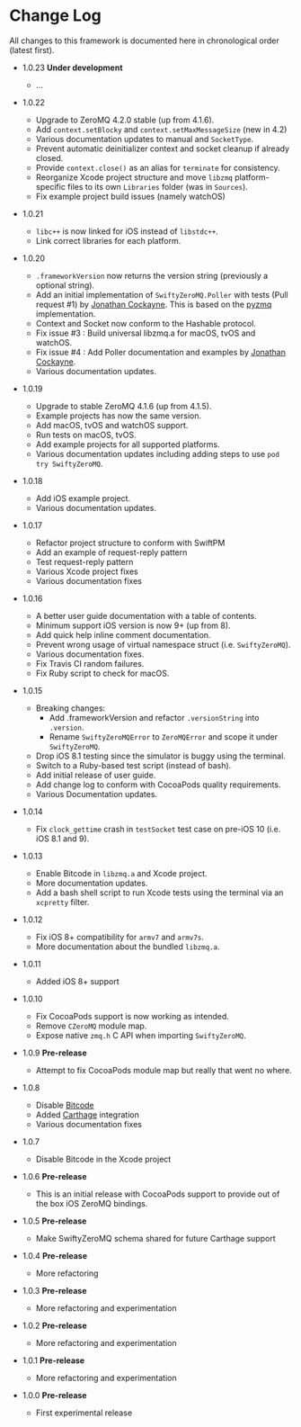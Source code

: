 # Change Log

All changes to this framework is documented here in chronological order (latest
first).

- 1.0.23 **Under development**
  - ...

- 1.0.22
  - Upgrade to ZeroMQ 4.2.0 stable (up from 4.1.6).
  - Add `context.setBlocky` and `context.setMaxMessageSize` (new in 4.2)
  - Various documentation updates to manual and `SocketType`.
  - Prevent automatic deinitializer context and socket cleanup if already closed.
  - Provide `context.close()` as an alias for `terminate` for consistency.
  - Reorganize Xcode project structure and move `libzmq` platform-specific files
    to its own `Libraries` folder (was in `Sources`).
  - Fix example project build issues (namely watchOS)

- 1.0.21
  - `libc++` is now linked for iOS instead of `libstdc++`.
  - Link correct libraries for each platform.

- 1.0.20
  - `.frameworkVersion` now returns the version string (previously a optional
    string).
  - Add an initial implementation of `SwiftyZeroMQ.Poller` with tests (Pull
    request #1) by [Jonathan Cockayne](https://github.com/jcockayne). This is
    based on the [pyzmq](https://github.com/zeromq/pyzmq) implementation.
  - Context and Socket now conform to the Hashable protocol.
  - Fix issue #3 : Build universal libzmq.a for macOS, tvOS and watchOS.
  - Fix issue #4 : Add Poller documentation and examples by
    [Jonathan Cockayne](https://github.com/jcockayne).
  - Various documentation updates.

- 1.0.19
  - Upgrade to stable ZeroMQ 4.1.6 (up from 4.1.5).
  - Example projects has now the same version.
  - Add macOS, tvOS and watchOS support.
  - Run tests on macOS, tvOS.
  - Add example projects for all supported platforms.
  - Various documentation updates including adding steps to use
    `pod try SwiftyZeroMQ`.

- 1.0.18
  - Add iOS example project.
  - Various documentation updates.

- 1.0.17
  - Refactor project structure to conform with SwiftPM
  - Add an example of request-reply pattern
  - Test request-reply pattern
  - Various Xcode project fixes
  - Various documentation fixes

- 1.0.16
  - A better user guide documentation with a table of contents.
  - Minimum support iOS version is now 9+ (up from 8).
  - Add quick help inline comment documentation.
  - Prevent wrong usage of virtual namespace struct (i.e. `SwiftyZeroMQ`).
  - Various documentation fixes.
  - Fix Travis CI random failures.
  - Fix Ruby script to check for macOS.

- 1.0.15
  - Breaking changes:
    - Add .frameworkVersion and refactor `.versionString` into `.version`.
    - Rename `SwiftyZeroMQError` to `ZeroMQError` and scope it under
    `SwiftyZeroMQ`.
  - Drop iOS 8.1 testing since the simulator is buggy using the terminal.
  - Switch to a Ruby-based test script (instead of bash).
  - Add initial release of user guide.
  - Add change log to conform with CocoaPods quality requirements.
  - Various Documentation updates.

- 1.0.14
  - Fix `clock_gettime` crash in `testSocket` test case on pre-iOS 10  (i.e.
    iOS 8.1 and 9).

- 1.0.13
  - Enable Bitcode in `libzmq.a` and Xcode project.
  - More documentation updates.
  - Add a bash shell script to run Xcode tests using the terminal via an
  `xcpretty` filter.

- 1.0.12
  - Fix iOS 8+ compatibility for `armv7` and `armv7s`.
  - More documentation about the bundled `libzmq.a`.

- 1.0.11
  - Added iOS 8+ support

- 1.0.10
  - Fix CocoaPods support is now working as intended.
  - Remove `CZeroMQ` module map.
  - Expose native `zmq.h` C API when importing `SwiftyZeroMQ`.

- 1.0.9 **Pre-release**
  - Attempt to fix CocoaPods module map but really that went no where.

- 1.0.8
  - Disable [Bitcode](https://developer.apple.com/library/content/documentation/IDEs/Conceptual/AppDistributionGuide/AppThinning/AppThinning.html)
  - Added [Carthage](https://github.com/Carthage/Carthage) integration
  - Various documentation fixes

- 1.0.7
  - Disable Bitcode in the Xcode project

- 1.0.6 **Pre-release**
  - This is an initial release with CocoaPods support to provide out of the box
  iOS ZeroMQ bindings.

- 1.0.5 **Pre-release**
  - Make SwiftyZeroMQ schema shared for future Carthage support

- 1.0.4 **Pre-release**
  - More refactoring

- 1.0.3 **Pre-release**
  - More refactoring and experimentation

- 1.0.2 **Pre-release**
  - More refactoring and experimentation

- 1.0.1 **Pre-release**
  - More refactoring and experimentation

- 1.0.0 **Pre-release**
  - First experimental release
